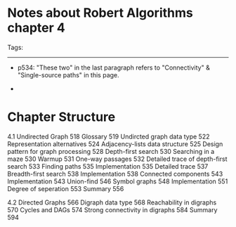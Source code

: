 # Notes about Robert Algorithms chapter 4
Tags: 

------

* p534: "These two" in the last paragraph refers to "Connectivity" & "Single-source paths" in this page.

 

* 

 

# Chapter Structure

 

4.1 Undirected Graph 518 
 Glossary 519 
 Undircted graph data type 522 
  Representation alternatives 524 
  Adjacency-lists data structure 525 
  Design pattern for graph processing 528 
 Depth-first search 530 
  Searching in a maze 530 
  Warmup 531 
  One-way passages 532 
  Detailed trace of depth-first search 533 
 Finding paths 535 
  Implementation 535 
  Detailed trace 537 
 Breadth-first search 538 
  Implementation 538 
 Connected components 543 
  Implementation 543 
  Union-find 546 
 Symbol graphs 548 
  Implementation 551 
  Degree of seperation 553 
 Summary 556 
 
4.2 Directed Graphs 566 
 Digraph data type 568 
 Reachability in digraphs 570 
 Cycles and DAGs 574 
 Strong connectivity in digraphs 584 
 Summary 594